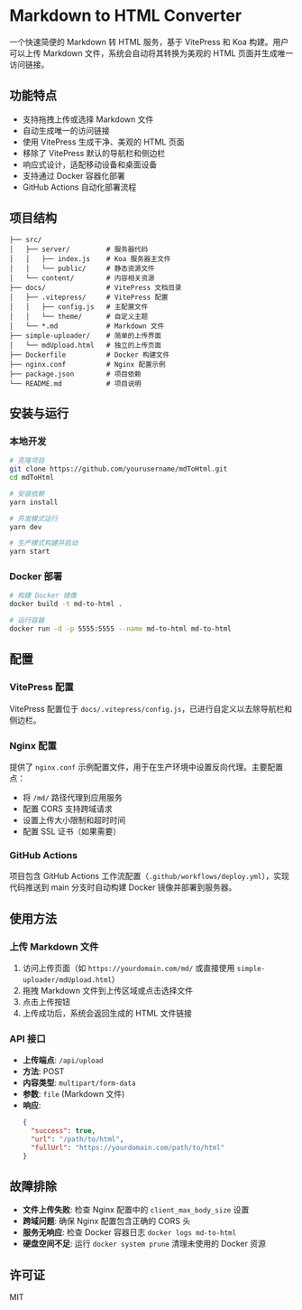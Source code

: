 # Markdown to HTML Converter

一个快速简便的 Markdown 转 HTML 服务，基于 VitePress 和 Koa 构建。用户可以上传 Markdown 文件，系统会自动将其转换为美观的 HTML 页面并生成唯一访问链接。

## 功能特点

- 支持拖拽上传或选择 Markdown 文件
- 自动生成唯一的访问链接
- 使用 VitePress 生成干净、美观的 HTML 页面
- 移除了 VitePress 默认的导航栏和侧边栏
- 响应式设计，适配移动设备和桌面设备
- 支持通过 Docker 容器化部署
- GitHub Actions 自动化部署流程

## 项目结构

```
├── src/
│   ├── server/         # 服务器代码
│   │   ├── index.js    # Koa 服务器主文件
│   │   └── public/     # 静态资源文件
│   └── content/        # 内容相关资源
├── docs/               # VitePress 文档目录
│   ├── .vitepress/     # VitePress 配置
│   │   ├── config.js   # 主配置文件
│   │   └── theme/      # 自定义主题
│   └── *.md            # Markdown 文件
├── simple-uploader/    # 简单的上传界面
│   └── mdUpload.html   # 独立的上传页面
├── Dockerfile          # Docker 构建文件
├── nginx.conf          # Nginx 配置示例
├── package.json        # 项目依赖
└── README.md           # 项目说明
```

## 安装与运行

### 本地开发

```bash
# 克隆项目
git clone https://github.com/yourusername/mdToHtml.git
cd mdToHtml

# 安装依赖
yarn install

# 开发模式运行
yarn dev

# 生产模式构建并启动
yarn start
```

### Docker 部署

```bash
# 构建 Docker 镜像
docker build -t md-to-html .

# 运行容器
docker run -d -p 5555:5555 --name md-to-html md-to-html
```

## 配置

### VitePress 配置

VitePress 配置位于 `docs/.vitepress/config.js`，已进行自定义以去除导航栏和侧边栏。

### Nginx 配置

提供了 `nginx.conf` 示例配置文件，用于在生产环境中设置反向代理。主要配置点：

- 将 `/md/` 路径代理到应用服务
- 配置 CORS 支持跨域请求
- 设置上传大小限制和超时时间
- 配置 SSL 证书（如果需要）

### GitHub Actions

项目包含 GitHub Actions 工作流配置（`.github/workflows/deploy.yml`），实现代码推送到 main 分支时自动构建 Docker 镜像并部署到服务器。

## 使用方法

### 上传 Markdown 文件

1. 访问上传页面（如 `https://yourdomain.com/md/` 或直接使用 `simple-uploader/mdUpload.html`）
2. 拖拽 Markdown 文件到上传区域或点击选择文件
3. 点击上传按钮
4. 上传成功后，系统会返回生成的 HTML 文件链接

### API 接口

- **上传端点**: `/api/upload`
- **方法**: POST
- **内容类型**: `multipart/form-data`
- **参数**: `file` (Markdown 文件)
- **响应**: 
  ```json
  {
    "success": true,
    "url": "/path/to/html",
    "fullUrl": "https://yourdomain.com/path/to/html"
  }
  ```

## 故障排除

- **文件上传失败**: 检查 Nginx 配置中的 `client_max_body_size` 设置
- **跨域问题**: 确保 Nginx 配置包含正确的 CORS 头
- **服务无响应**: 检查 Docker 容器日志 `docker logs md-to-html`
- **硬盘空间不足**: 运行 `docker system prune` 清理未使用的 Docker 资源

## 许可证

MIT 